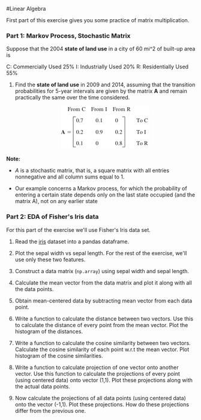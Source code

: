 #Linear Algebra

First part of this exercise gives you some practice of matrix multiplication.

### Part 1: Markov Process, Stochastic Matrix

Suppose that the 2004 **state of land use** in a city of 60 mi^2 of built-up area is

C: Commercially Used 25%
I: Industrially Used 20%
R: Residentially Used 55%

1. Find the **state of land use** in 2009 and 2014, assuming that the transition
   probabilities for 5-year intervals are given by the matrix **A** and
   remain practically the same over the time considered.

   <div align="center">
    <img src="images/transition_matix_A.png">
   </div>

**Note:**
- _A_ is a stochastic matrix, that is, a square matrix with all entries
 nonnegative and all  column sums equal to 1.

- Our example concerns a Markov process, for which the probability of entering
  a certain state depends only on the last state occupied (and the matrix A),
  not on any earlier state


### Part 2: EDA of Fisher's Iris data

For this part of the exercise we'll use Fisher's Iris data set.

1. Read the [iris](data/iris.txt) dataset into a pandas dataframe.

2. Plot the sepal width vs sepal length. For the rest of the exercise,
   we'll use only these two features.

3. Construct a data matrix (`np.array`) using sepal width and sepal length.

4. Calculate the mean vector from the data matrix and plot it along with all the data points.

5. Obtain mean-centered data by subtracting mean vector from each data point.

6. Write a function to calculate the distance between two vectors. Use this to calculate the distance of every point from the mean vector. Plot the histogram of the distances.

7. Write a function to calculate the cosine similarity between two vectors. Calculate the cosine similarity of each point w.r.t the mean vector. Plot histogram of the cosine similarities.

8. Write a function to calculate projection of one vector onto another vector. Use this function to calculate the projections of every point (using centered data) onto vector (1,1). Plot these projections along with the actual data points.

9. Now calculate the projections of all data points (using centered data) onto the vector (-1,1). Plot these projections. How do these projections differ from the previous one.
